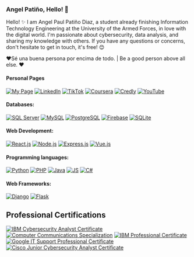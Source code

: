 ### Angel Patiño, Hello! 👋

<!--
**Anyel-ec/Anyel-ec** is a ✨ _special_ ✨ repository because its `README.md` (this file) appears on your GitHub profile.

Here are some ideas to get you started:

- 🔭 I'm currently working on...
- 🌱 I'm currently learning...
- 👯 I'm looking to collaborate on...
- 🤔 I'm looking for help with...
- 💬Ask me about...
- 📫How to reach me: ...
- 😄 Pronouns: ...
- ⚡ Fun fact: ...
-->
<!--![Profile Picture](https://res.cloudinary.com/dmkvix7ds/image/upload/v1680412806/maxresdefault_mnjyjk.jpg)-->

Hello! ✨ I am Angel Paul Patiño Diaz, a student already finishing Information Technology Engineering at the University of the Armed Forces, in love with the digital world. I'm passionate about cybersecurity, data analysis, and sharing my knowledge with others. If you have any questions or concerns, don't hesitate to get in touch, it's free! 😊

❤️Sé una buena persona por encima de todo. | Be a good person above all else.  ❤️

<!--
Hello! ✨ I am Angel Paul Patiño Diaz, an Information Technology Engineering student with experience in both the development of front-end and back-end technologies. I am committed to progress in all aspects of my life and always being looking for new opportunities to grow professionally. As a born entrepreneur, I am constantly learning and updating myself on the latest trends and technologies.


I am self-taught and I love facing new challenges. I consider myself adaptable and comfortable working in a wide variety of environments. My goal is to develop innovative, high-quality solutions that meet the needs of my clients and end users. -->

#### Personal Pages
[![My Page](https://img.shields.io/badge/Página%20Web-212121?style=for-the-badge&logo=google-chrome&logoColor=FFCA28&labelColor=212121)](https://anyel.top/)
[![LinkedIn](https://img.shields.io/badge/LinkedIn-212121?style=for-the-badge&logo=linkedin&logoColor=0A66C2&labelColor=212121)](https://www.linkedin.com)
[![TikTok](https://img.shields.io/badge/TikTok-212121?style=for-the-badge&logo=tiktok&logoColor=f24c0a&labelColor=212121)](https://www.tiktok.com/@anyel.ec)
[![Coursera](https://img.shields.io/badge/Coursera-212121?style=for-the-badge&logo=coursera&logoColor=0056D2&labelColor=212121)](https://www.coursera.org/user/a191f2c7d82b1aa0cb1a5399f50780ff)
[![Credly](https://img.shields.io/badge/Credly-212121?style=for-the-badge&logo=credly&logoColor=2F87CE&labelColor=212121)](https://www.credly.com/users/anyel-ec/badges)
[![YouTube](https://img.shields.io/badge/YouTube-212121?style=for-the-badge&logo=youtube&logoColor=FF0000&labelColor=212121)](https://www.youtube.com/channel/UC7In8IjfwKn-PUMYaC0NtUg)

#### Databases:
[![SQL Server](https://img.shields.io/badge/SQL_Server-212121?style=for-the-badge&logo=microsoftsqlserver&logoColor=dd3f00&labelColor=212121)]()
[![MySQL](https://img.shields.io/badge/MySQL-212121?style=for-the-badge&logo=mysql&logoColor=4479A1&labelColor=212121)]()
[![PostgreSQL](https://img.shields.io/badge/PostgreSQL-212121?style=for-the-badge&logo=postgresql&logoColor=336791&labelColor=212121)]()
[![Firebase](https://img.shields.io/badge/Firebase-212121?style=for-the-badge&logo=firebase&logoColor=FFCA28&labelColor=212121)]()
[![SQLite](https://img.shields.io/badge/SQLite-212121?style=for-the-badge&logo=sqlite&logoColor=003B57&labelColor=212121)]()
<!--[![IBM Db2](https://img.shields.io/badge/IBM_Db2-212121?style=for-the-badge&logo=ibm&logoColor=054ADA&labelColor=212121)]()
-->

#### Web Development:
[![React.js](https://img.shields.io/badge/React.js-212121?style=for-the-badge&logo=react&logoColor=61DAFB&labelColor=212121)](https://www.credly.com/badges/0f0f0b43-67c7-4ec5-b7f2-abf447fb75fb)
[![Node.js](https://img.shields.io/badge/Node.js-212121?style=for-the-badge&logo=node.js&logoColor=339933&labelColor=212121)]()
[![Express.js](https://img.shields.io/badge/Express.js-212121?style=for-the-badge&logo=express&logoColor=white&labelColor=212121)]()
[![Vue.js](https://img.shields.io/badge/Vue.js-212121?style=for-the-badge&logo=vue.js&logoColor=4FC08D&labelColor=212121)]()

#### Programming languages:
[![Python](https://img.shields.io/badge/Python-212121?style=for-the-badge&logo=python&logoColor=3776AB&labelColor=212121)]()
[![PHP](https://img.shields.io/badge/PHP-212121?style=for-the-badge&logo=php&logoColor=777BB4&labelColor=212121)]()
[![Java](https://img.shields.io/badge/Java-212121?style=for-the-badge&logo=java&logoColor=007396&labelColor=212121)]()
[![JS](https://img.shields.io/badge/JS-212121?style=for-the-badge&logo=javascript&logoColor=F7DF1E&labelColor=212121)]()
[![C#](https://img.shields.io/badge/C%23-212121?style=for-the-badge&logo=c-sharp&logoColor=a31dd6&labelColor=212121)]()


#### Web Frameworks:
[![Django](https://img.shields.io/badge/Django-212121?style=for-the-badge&logo=django&logoColor=white&labelColor=212121)]()
[![Flask](https://img.shields.io/badge/Flask-212121?style=for-the-badge&logo=flask&logoColor=white&labelColor=212121)]()


## Professional Certifications 

[![IBM Cybersecurity Analyst Certificate](https://img.shields.io/badge/IBM_Cybersecurity_Analyst_Certificate-212121?style=for-the-badge&logo=ibm&logoColor=white&labelColor=212121)](https://www.coursera.org/account/accomplishments/professional-cert/7C5SZD9DCFCY)
[![Computer Communications Specialization](https://img.shields.io/badge/Computer_Communications_Specialization-212121?style=for-the-badge&logo=coursera&logoColor=white&labelColor=212121)](https://www.coursera.org/account/accomplishments/specialization/7J9A5T4RUA3G)
[![IBM Professional Certificate](https://img.shields.io/badge/IBM_Data_Analyst_Professional_Certificate-212121?style=for-the-badge&logo=ibm&logoColor=white&labelColor=212121)](https://coursera.org/share/a36e6952e69bab2b0c7b709d72754521)
[![Google IT Support Professional Certificate](https://img.shields.io/badge/Google_IT_Support_Professional_Certificate-212121?style=for-the-badge&logo=google&logoColor=white&labelColor=212121)](https://coursera.org/verify/professional-cert/6EAJ2NLGH5Y3)
[![Cisco Junior Cybersecurity Analyst Certificate](https://img.shields.io/badge/Cisco_Junior_Cybersecurity_Analyst_Certificate-212121?style=for-the-badge&logo=cisco&logoColor=white&labelColor=212121)](https://www.credly.com/badges/c0e93741-8463-4e34-b085-c66135b13b4a/public_url)
